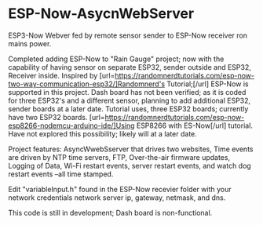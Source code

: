 # ESP-Now-AsycnWebServer
ESP3-Now Webver fed by remote sensor sender to ESP-Now receiver ron mains power.

Completed adding ESP-Now to "Rain Gauge" project; now with the capability of having sensor on separate ESP32, sender outside and ESP32, Receiver inside. Inspired by [url=https://randomnerdtutorials.com/esp-now-two-way-communication-esp32/]Randomnerd's Tutorial;[/url] ESP-Now is supported in this project.
Dash board has not been verified; as it is coded for three ESP32's and a different sensor, planning to add additional ESP32, sender boards at a later date.  Tutorial uses, three ESP32 boards; currently have two ESP32 boards.  [url=https://randomnerdtutorials.com/esp-now-esp8266-nodemcu-arduino-ide/]Using  ESP8266 with ES-Now[/url] tutorial.  Have not explored this possibility; likely will at a later date.

Project features: AsyncWwebSserver that drives two websites, Time events are driven by NTP time servers, FTP, Over-the-air firmware updates, Logging of Data, Wi-Fi restart events, server restart events, and watch dog restart events –all time stamped.

Edit "variableInput.h" found in the ESP-Now recevier folder with your network credentials network server ip, gateway, netmask, and dns.  

This code is still in development; Dash board is non-functional.  

 
